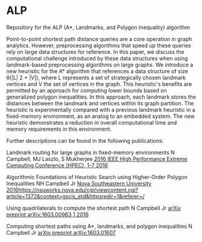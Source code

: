 # ALP
Repository for the ALP (A*, Landmarks, and Polygon Inequality) algorithm 

Point-to-point shortest path distance queries are a core operation in graph analytics. However, preprocessing algorithms that speed up these queries rely on large data structures for reference. In this paper, we discuss the computational challenge introduced by these data structures when using landmark-based preprocessing algorithms on large graphs. We introduce a new heuristic for the A* algorithm that references a data structure of size θ(|L| 2 + |V|), where L represents a set of strategically chosen landmark vertices and V the set of vertices in the graph. This heuristic's benefits are permitted by an approach for computing lower bounds based on generalized polygon inequalities. In this approach, each landmark stores the distances between the landmark and vertices within its graph partition. The heuristic is experimentally compared with a previous landmark heuristic in a fixed-memory environment, as an analog to an embedded system. The new heuristic demonstrates a reduction in overall computational time and memory requirements in this environment.

Further descriptions can be found in the following publications:

Landmark routing for large graphs in fixed-memory environments
N Campbell, MJ Laszlo, S Mukherjee
[2016 IEEE High Performance Extreme Computing Conference (HPEC), 1-7		2016](https://ieeexplore.ieee.org/abstract/document/7761581/)

Algorithmic Foundations of Heuristic Search using Higher-Order Polygon Inequalities
NH Campbell Jr
[Nova Southeastern University		2016](https://nsuworks.nova.edu/cgi/viewcontent.cgi?article=1372&context=gscis_etd&httpsredir=1&referer=/)https://nsuworks.nova.edu/cgi/viewcontent.cgi?article=1372&context=gscis_etd&httpsredir=1&referer=/

Using quadrilaterals to compute the shortest path
N Campbell Jr
[arXiv preprint arXiv:1603.00963	1	2016](https://arxiv.org/abs/1603.00963)

Computing shortest paths using A*, landmarks, and polygon inequalities
N Campbell Jr
[arXiv preprint arXiv:1603.01607](https://arxiv.org/abs/1603.01607)

